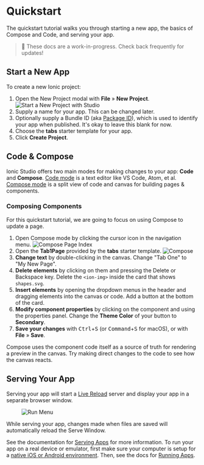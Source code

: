 ---
---

# Quickstart

The quickstart tutorial walks you through starting a new app, the basics of Compose and Code, and serving your app.

> 🚧 These docs are a work-in-progress. Check back frequently for updates!

## Start a New App

To create a new Ionic project:

1. Open the New Project modal with **File** &raquo; **New Project**. ![Start a New Project with Studio](/docs/assets/img/studio/ss-new-project.png)
2. Supply a name for your app. This can be changed later.
3. Optionally supply a Bundle ID (aka [Package ID](/docs/faq/glossary#package-id)), which is used to identify your app when published. It's okay to leave this blank for now.
4. Choose the **tabs** starter template for your app.
5. Click **Create Project**.

## Code & Compose

Ionic Studio offers two main modes for making changes to your app: **Code** and **Compose**. [Code mode](/docs/studio/code) is a text editor like VS Code, Atom, et al. [Compose mode](/docs/studio/compose) is a split view of code and canvas for building pages & components.

### Composing Components

For this quickstart tutorial, we are going to focus on using Compose to update a page.

1. Open Compose mode by clicking the cursor icon in the navigation menu. ![Compose Page Index](/docs/assets/img/studio/ss-page-index.png)
2. Open the **Tab1Page** provided by the **tabs** starter template. ![Compose](/docs/assets/img/studio/ss-compose.png)
3. **Change text** by double-clicking in the canvas. Change "Tab One" to "My New Page".
4. **Delete elements** by clicking on them and pressing the Delete or Backspace key. Delete the `<ion-img>` inside the card that shows `shapes.svg`.
5. **Insert elements** by opening the dropdown menus in the header and dragging elements into the canvas or code. Add a button at the bottom of the card.
6. **Modify component properties** by clicking on the component and using the properties panel. Change the **Theme Color** of your button to **Secondary**.
7. **Save your changes** with <kbd>Ctrl</kbd>+<kbd>S</kbd> (or <kbd>Command</kbd>+<kbd>S</kbd> for macOS), or with **File** &raquo; **Save**.

Compose uses the component code itself as a source of truth for rendering a preview in the canvas. Try making direct changes to the code to see how the canvas reacts.

## Serving Your App

Serving your app will start a [Live Reload](/docs/faq/glossary#livereload) server and display your app in a separate browser window.

<figure>
  <img alt="Run Menu" src="/docs/assets/img/studio/ss-run-menu.png" />
</figure>

While serving your app, changes made when files are saved will automatically reload the Serve Window.

See the documentation for [Serving Apps](/docs/studio/running#serving-apps) for more information. To run your app on a real device or emulator, first make sure your computer is setup for a [native iOS or Android environment](/docs/studio/native). Then, see the docs for [Running Apps](/docs/studio/running#running-apps).